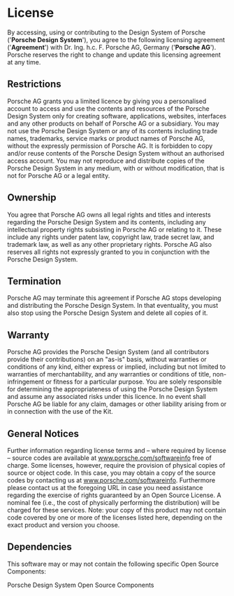 # License

By accessing, using or contributing to the Design System of Porsche ('**Porsche Design System**'), you agree to the following licensing agreement ('**Agreement**') with Dr. Ing. h.c. F. Porsche AG, Germany ('**Porsche AG**'). Porsche reserves the right to change and update this licensing agreement at any time.

## Restrictions
Porsche AG grants you a limited licence by giving you a personalised account to access and use the contents and resources of the Porsche Design System only for creating software, applications, websites, interfaces and any other products on behalf of Porsche AG or a subsidiary. You may not use the Porsche Design System or any of its contents including trade names, trademarks, service marks or product names of Porsche AG, without the expressly permission of Porsche AG. It is forbidden to copy and/or reuse contents of the Porsche Design System without an authorised access account. You may not reproduce and distribute copies of the Porsche Design System in any medium, with or without modification, that is not for Porsche AG or a legal entity.

## Ownership
You agree that Porsche AG owns all legal rights and titles and interests regarding the Porsche Design System and its contents, including any intellectual property rights subsisting in Porsche AG or relating to it. These include any rights under patent law, copyright law, trade secret law, and trademark law, as well as any other proprietary rights. Porsche AG also reserves all rights not expressly granted to you in conjunction with the Porsche Design System.

## Termination
Porsche AG may terminate this agreement if Porsche AG stops developing and distributing the Porsche Design System. In that eventuality, you must also stop using the Porsche Design System and delete all copies of it.

## Warranty
Porsche AG provides the Porsche Design System (and all contributors provide their contributions) on an "as-is" basis, without warranties or conditions of any kind, either express or implied, including but not limited to warranties of merchantability, and any warranties or conditions of title, non-infringement or fitness for a particular purpose. You are solely responsible for determining the appropriateness of using the Porsche Design System and assume any associated risks under this licence. In no event shall Porsche AG be liable for any claim, damages or other liability arising from or in connection with the use of the Kit.

## General Notices

Further information regarding license terms and – where required by license – source codes are available at <p-link-pure icon="none" target="_blank" href="https://www.porsche.com/softwareinfo">www.porsche.com/softwareinfo</p-link-pure> free of charge. 
Some licenses, however, require the provision of physical copies of source or object code. In this case, you may obtain a copy of the source codes by contacting us at <p-link-pure icon="none" target="_blank" href="https://www.porsche.com/softwareinfo">www.porsche.com/softwareinfo</p-link-pure>. 
Furthermore please contact us at the foregoing URL in case you need assistance regarding the exercise of rights guaranteed by an Open Source License. 
A nominal fee (i.e., the cost of physically performing the distribution) will be charged for these services. Note: your copy of this product may not contain code covered by one or more of the licenses listed here, 
depending on the exact product and version you choose.

## Dependencies

This software may or may not contain the following specific Open Source Components:

<p-link-pure icon="download" href="assets/porsche-design-system-open-source-asset.txt" download>Porsche Design System Open Source Components</p-link-pure>